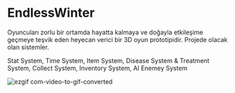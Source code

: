 # EndlessWinter
Oyuncuları zorlu bir ortamda hayatta kalmaya ve doğayla etkileşime geçmeye teşvik eden heyecan verici bir 3D oyun prototipidir.
Projede olacak olan  sistemler.



Stat System,
Time System,
Item System,
Disease System & Treatment System,
Collect System,
Inventory System,
AI Enemey System

![ezgif com-video-to-gif-converted](https://github.com/alihankvlc/EndlessWinter/assets/147824938/3938b392-63c9-4181-8b5e-7ab646e9a7bd)
